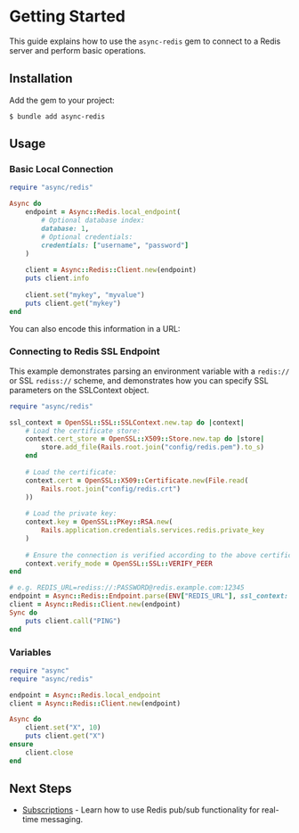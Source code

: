 # Getting Started

This guide explains how to use the `async-redis` gem to connect to a Redis server and perform basic operations.

## Installation

Add the gem to your project:

``` shell
$ bundle add async-redis
```

## Usage

### Basic Local Connection

``` ruby
require "async/redis"

Async do
	endpoint = Async::Redis.local_endpoint(
		# Optional database index:
		database: 1,
		# Optional credentials:
		credentials: ["username", "password"]
	)
	
	client = Async::Redis::Client.new(endpoint)
	puts client.info
	
	client.set("mykey", "myvalue")
	puts client.get("mykey")
end
```

You can also encode this information in a URL:



### Connecting to Redis SSL Endpoint

This example demonstrates parsing an environment variable with a `redis://` or SSL `rediss://` scheme, and demonstrates how you can specify SSL parameters on the SSLContext object.

``` ruby
require "async/redis"

ssl_context = OpenSSL::SSL::SSLContext.new.tap do |context|
	# Load the certificate store:
	context.cert_store = OpenSSL::X509::Store.new.tap do |store|
		store.add_file(Rails.root.join("config/redis.pem").to_s)
	end
	
	# Load the certificate:
	context.cert = OpenSSL::X509::Certificate.new(File.read(
		Rails.root.join("config/redis.crt")
	))
	
	# Load the private key:
	context.key = OpenSSL::PKey::RSA.new(
		Rails.application.credentials.services.redis.private_key
	)
	
	# Ensure the connection is verified according to the above certificates:
	context.verify_mode = OpenSSL::SSL::VERIFY_PEER
end

# e.g. REDIS_URL=rediss://:PASSWORD@redis.example.com:12345
endpoint = Async::Redis::Endpoint.parse(ENV["REDIS_URL"], ssl_context: ssl_context)
client = Async::Redis::Client.new(endpoint)
Sync do
	puts client.call("PING")
end
```

### Variables

``` ruby
require "async"
require "async/redis"

endpoint = Async::Redis.local_endpoint
client = Async::Redis::Client.new(endpoint)

Async do
	client.set("X", 10)
	puts client.get("X")
ensure
	client.close
end
```

## Next Steps

- [Subscriptions](../subscriptions/) - Learn how to use Redis pub/sub functionality for real-time messaging.
